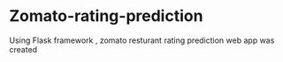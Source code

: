 # Zomato-rating-prediction
Using Flask framework , zomato resturant rating prediction web app was created
